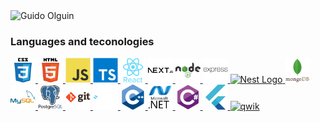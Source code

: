 <p > <img align="center" src="https://github-readme-stats-sigma-five.vercel.app/api/top-langs/?username=Guidotss&layout=compact" alt="Guido Olguin" /> </p>

<h3>Languages and teconologies</h3>
<p align="left"> 
  <a href="https://www.w3schools.com/css/" target="_blank"> 
    <img src="https://raw.githubusercontent.com/devicons/devicon/master/icons/css3/css3-original-wordmark.svg" alt="css3" 
         width="40" height="40"/> 
  </a> 
  <a href="https://www.w3.org/html/" target="_blank"> 
    <img src="https://raw.githubusercontent.com/devicons/devicon/master/icons/html5/html5-original-wordmark.svg" alt="html5" 
         width="40" height="40"/> 
  </a> 
  <a href="https://www.javascript.com/" target="_blank"> 
    <img src="https://raw.githubusercontent.com/devicons/devicon/master/icons/javascript/javascript-original.svg" alt="javascript" 
         width="40" height="40"/> 
  </a> 
<a href="https://www.typescript.com/"
    target="_blank"> 
    <img src="https://raw.githubusercontent.com/devicons/devicon/master/icons/typescript/typescript-original.svg" alt="typescript"
    width="40" height="40"/>
</a>
<a href="http://react.com">
    <img src="https://raw.githubusercontent.com/devicons/devicon/master/icons/react/react-original-wordmark.svg" alt="react" width="40" height="40"/>
</a>
<a href="https://nextjs.org/"target="_blank`" >
    <img src="https://raw.githubusercontent.com/devicons/devicon/master/icons/nextjs/nextjs-original-wordmark.svg" alt="nextjs" width="40" height="40"/>
</a>
<a href="https://nodejs.org/" targe="_blank">
    <img src="https://raw.githubusercontent.com/devicons/devicon/master/icons/nodejs/nodejs-original-wordmark.svg" alt="nodejs" width="40" height="40"/>
</a>
<a href="https://expressjs.com/" target="_blank">
    <img
        src="https://raw.githubusercontent.com/devicons/devicon/master/icons/express/express-original-wordmark.svg"
        alt="express" width="40" height="40"
    />
</a>
<a href="http://nestjs.com/" target="_blank">
    <img src="https://nestjs.com/img/logo-small.svg" width="40" height="40" alt="Nest Logo" />
</a>
<a href="https://www.mongodb.com"
    target="_blank" >
<img src="https://raw.githubusercontent.com/devicons/devicon/master/icons/mongodb/mongodb-original-wordmark.svg" alt="mongodb"
    width="40" height="40"/>
</a>
<a href="https://www.mysql.com/" target="_blank">
<img src="https://raw.githubusercontent.com/devicons/devicon/master/icons/mysql/mysql-original-wordmark.svg" alt="mysql" 
         width="40" height="40"/>
</a>
<a href="https://www.postgresql.org" target="_blank">
<img src="https://raw.githubusercontent.com/devicons/devicon/master/icons/postgresql/postgresql-original-wordmark.svg" alt="postgresql" width="40" height="40"/>
</a>
<a href="https://git-scm.com/" target="_blank">
<img src="https://raw.githubusercontent.com/devicons/devicon/master/icons/git/git-original-wordmark.svg" alt="git" width="40" height="40"/>
</a>
<a href="https://tailwindcss.com/" target="_blank">
<img src="https://raw.githubusercontent.com/devicons/devicon/master/icons/tailwindcss/tailwindcss-original-wordmark.svg" alt="tailwind" width="40" height="40"/>
</a>
<a href="https://cplusplus.com/" target="_blank">
    <img
        src="https://raw.githubusercontent.com/devicons/devicon/master/icons/cplusplus/cplusplus-original.svg"
        alt="cplusplus" width="40" height="40"
    />
</a>
<a href=https://dotnet.microsoft.com/en-us/apps/aspnet>
    <img
        src="https://raw.githubusercontent.com/devicons/devicon/master/icons/dot-net/dot-net-original-wordmark.svg"
        alt="dotnet" width="40" height="40"
    />
</a>
<a href="https://learn.microsoft.com/en-us/dotnet/csharp/">
    <img
        src="https://raw.githubusercontent.com/devicons/devicon/master/icons/csharp/csharp-original.svg"
        alt="csharp" width="40" height="40"
    />
</a>

<a href="https://flutter.dev/" target="_blank">
    <img src="https://raw.githubusercontent.com/devicons/devicon/master/icons/flutter/flutter-original.svg" alt="flutter" width="40" height="40"/>
</a>
<a href="https://www.qwik.dev/" target="_blank">
    <img src="https://www.qwik.dev/favicon.ico" alt="qwik" width="40" height="40"/>
</a>
</p>
